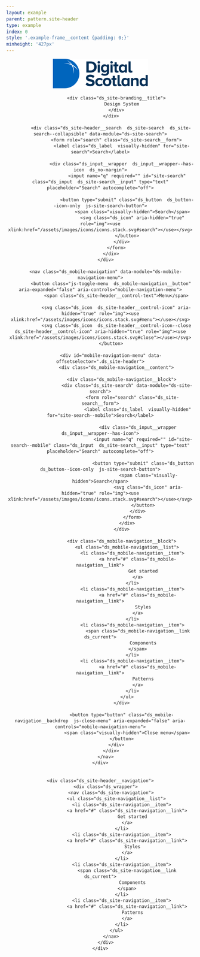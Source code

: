 ```yaml
---
layout: example
parent: pattern.site-header
type: example
index: 0
style: '.example-frame__content {padding: 0;}'
minheight: '427px'
---
```


<header class="ds_site-header  ds_site-header--gradient" role="banner">
    <div class="ds_wrapper">
        <div class="ds_site-header__content">
            <div class="ds_site-branding">
                <a class="ds_site-branding__logo  ds_site-branding__link" href="/">
                    <img class="ds_site-branding__logo-image" src="/assets/images/logos/digital-scotland.svg" alt="Digital Scotland" />
                </a>

                <div class="ds_site-branding__title">
                    Design System
                </div>
            </div>

            <div class="ds_site-header__search  ds_site-search  ds_site-search--collapsible" data-module="ds-site-search">
                <form role="search" class="ds_site-search__form">
                    <label class="ds_label  visually-hidden" for="site-search">Search</label>

                    <div class="ds_input__wrapper  ds_input__wrapper--has-icon  ds_no-margin">
                        <input name="q" required="" id="site-search" class="ds_input  ds_site-search__input" type="text" placeholder="Search" autocomplete="off">

                        <button type="submit" class="ds_button  ds_button--icon-only  js-site-search-button">
                            <span class="visually-hidden">Search</span>
                            <svg class="ds_icon" aria-hidden="true" role="img"><use xlink:href="/assets/images/icons/icons.stack.svg#search"></use></svg>
                        </button>
                    </div>
                </form>
            </div>
        </div>

        <nav class="ds_mobile-navigation" data-module="ds-mobile-navigation-menu">
            <button class="js-toggle-menu  ds_mobile-navigation__button" aria-expanded="false" aria-controls="mobile-navigation-menu">
                <span class="ds_site-header__control-text">Menu</span>

                <svg class="ds_icon  ds_site-header__control-icon" aria-hidden="true" role="img"><use xlink:href="/assets/images/icons/icons.stack.svg#menu"></use></svg>
                <svg class="ds_icon  ds_site-header__control-icon--close  ds_site-header__control-icon" aria-hidden="true" role="img"><use xlink:href="/assets/images/icons/icons.stack.svg#close"></use></svg>
            </button>

            <div id="mobile-navigation-menu" data-offsetselector=".ds_site-header">
                <div class="ds_mobile-navigation__content">

                    <div class="ds_mobile-navigation__block">
                        <div class="ds_site-search" data-module="ds-site-search">
                            <form role="search" class="ds_site-search__form">
                                <label class="ds_label  visually-hidden" for="site-search--mobile">Search</label>

                                <div class="ds_input__wrapper  ds_input__wrapper--has-icon">
                                    <input name="q" required="" id="site-search--mobile" class="ds_input  ds_site-search__input" type="text" placeholder="Search" autocomplete="off">

                                    <button type="submit" class="ds_button  ds_button--icon-only  js-site-search-button">
                                        <span class="visually-hidden">Search</span>
                                        <svg class="ds_icon" aria-hidden="true" role="img"><use xlink:href="/assets/images/icons/icons.stack.svg#search"></use></svg>
                                    </button>
                                </div>
                            </form>
                        </div>
                    </div>

                    <div class="ds_mobile-navigation__block">
                        <ul class="ds_mobile-navigation__list">
                            <li class="ds_mobile-navigation__item">
                                <a href="#" class="ds_mobile-navigation__link">
                                    Get started
                                </a>
                            </li>
                            <li class="ds_mobile-navigation__item">
                                <a href="#" class="ds_mobile-navigation__link">
                                    Styles
                                </a>
                            </li>
                            <li class="ds_mobile-navigation__item">
                                <span class="ds_mobile-navigation__link  ds_current">
                                    Components
                                </span>
                            </li>
                            <li class="ds_mobile-navigation__item">
                                <a href="#" class="ds_mobile-navigation__link">
                                    Patterns
                                </a>
                            </li>
                        </ul>
                    </div>

                    <button type="button" class="ds_mobile-navigation__backdrop  js-close-menu" aria-expanded="false" aria-controls="mobile-navigation-menu">
                        <span class="visually-hidden">Close menu</span>
                    </button>
                </div>
            </div>
        </nav>
    </div>


    <div class="ds_site-header__navigation">
        <div class="ds_wrapper">
            <nav class="ds_site-navigation">
                <ul class="ds_site-navigation__list">
                    <li class="ds_site-navigation__item">
                        <a href="#" class="ds_site-navigation__link">
                            Get started
                        </a>
                    </li>
                    <li class="ds_site-navigation__item">
                        <a href="#" class="ds_site-navigation__link">
                            Styles
                        </a>
                    </li>
                    <li class="ds_site-navigation__item">
                        <span class="ds_site-navigation__link  ds_current">
                            Components
                        </span>
                    </li>
                    <li class="ds_site-navigation__item">
                        <a href="#" class="ds_site-navigation__link">
                            Patterns
                        </a>
                    </li>
                </ul>
            </nav>
        </div>
    </div>
</header>
